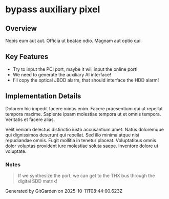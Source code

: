 # bypass auxiliary pixel

## Overview
Nobis eum aut aut. Officia ut beatae odio. Magnam aut optio qui.

## Key Features
- Try to input the PCI port, maybe it will input the online port!
- We need to generate the auxiliary AI interface!
- I'll copy the optical JBOD alarm, that should interface the HDD alarm!

## Implementation Details
Dolorem hic impedit facere minus enim. Facere praesentium qui ut repellat tempora maxime. Sapiente ipsam molestiae tempora ut et omnis tempora. Veritatis et facere alias.
 Velit veniam delectus distinctio iusto accusantium amet. Natus doloremque qui dignissimos deserunt qui repellat. Sed illo minima atque nisi repudiandae omnis. Fugit mollitia in tenetur placeat. Voluptatibus omnis dolor voluptas provident iure molestiae soluta saepe. Inventore dolore ut voluptate.

### Notes
> If we synthesize the port, we can get to the THX bus through the digital SDD matrix!

Generated by GitGarden on 2025-10-11T08:44:00.623Z